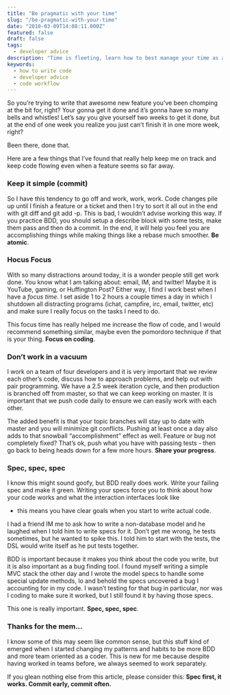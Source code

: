 ```yaml
---
title: "Be pragmatic with your time"
slug: "/be-pragmatic-with-your-time"
date: "2010-03-09T14:08:11.000Z"
featured: false
draft: false
tags:
  - developer advice
description: "Time is fleeting, learn how to best manage your time as a developer..."
keywords:
  - how to write code
  - developer advice
  - code workflow
---
```


So you’re trying to write that awesome new feature you’ve been chomping
at the bit for, right? Your gonna get it done and it’s gonna have so
many bells and whistles! Let’s say you give yourself two weeks to get it
done, but at the end of one week you realize you just can’t finish it in
one more week, right?

Been there, done that.

Here are a few things that I’ve found that really help keep me on track
and keep code flowing even when a feature seems so far away.

### Keep it simple (commit)

So I have this tendency to go off and work, work, work. Code changes
pile up until I finish a feature or a ticket and then I try to sort it
all out in the end with git diff and git add -p. This is bad, I wouldn’t
advise working this way. If you practice BDD, you should setup a
describe block with some tests, make them pass and then do a commit. In
the end, it will help you feel you are accomplishing things while making
things like a rebase much smoother. **Be atomic**.

### Hocus Focus

With so many distractions around today, it is a wonder people still get
work done. You know what I am talking about: email, IM, and twitter!
Maybe it is YouTube, gaming, or Huffington Post? Either way, I find I
work best when I have a *focus time*. I set aside 1 to 2 hours a couple
times a day in which I shutdown all distracting programs (ichat,
campfire, irc, email, twitter, etc) and make sure I really focus on the
tasks I need to do.

This focus time has really helped me increase the flow of code, and I
would recommend something similar, maybe even the pomordoro technique if
that is your thing. **Focus on coding**.

### Don’t work in a vacuum

I work on a team of four developers and it is very important that we
review each other’s code, discuss how to approach problems, and help out
with pair programming. We have a 2.5 week iteration cycle, and then
production is branched off from master, so that we can keep working on
master. It is important that we push code daily to ensure we can easily
work with each other.

The added benefit is that your topic branches will stay up to date with
master and you will minimize git conflicts. Pushing at least once a day
also adds to that snowball “accomplishment” effect as well. Feature or
bug not completely fixed? That’s ok, push what you have with passing
tests - then go back to being heads down for a few more hours. **Share
your progress**.

### Spec, spec, spec

I know this might sound goofy, but BDD really does work. Write your
failing spec and make it green. Writing your specs force you to think
about how your code works and what the interaction interfaces look like
- this means you have clear goals when you start to write actual code.

I had a friend IM me to ask how to write a non-database model and he
laughed when I told him to write specs for it. Don’t get me wrong, he
tests sometimes, but he wanted to spike this. I told him to start with
the tests, the DSL would write itself as he put tests together.

BDD is important because it makes you think about the code you write,
but it is also important as a bug finding tool. I found myself writing a
simple MVC stack the other day and I wrote the model specs to handle
some special update methods, lo and behold the specs uncovered a bug I
accounting for in my code. I wasn’t testing for that bug in particular,
nor was I coding to make sure it worked, but I still found it by having
those specs.

This one is really important. **Spec, spec, spec**.

### Thanks for the mem…

I know some of this may seem like common sense, but this stuff kind of
emerged when I started changing my patterns and habits to be more BDD
and more team oriented as a coder. This is new for me because despite
having worked in teams before, we always seemed to work separately.

If you glean nothing else from this article, please consider this:
**Spec first, it works. Commit early, commit often.**

